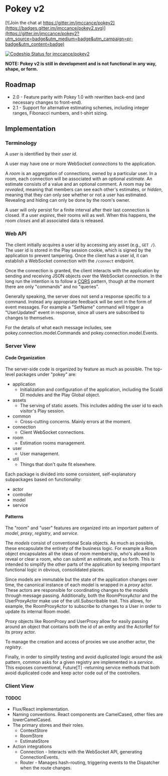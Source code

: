 Pokey v2
========

[![Join the chat at https://gitter.im/jmccance/pokey2](https://badges.gitter.im/jmccance/pokey2.svg)](https://gitter.im/jmccance/pokey2?utm_source=badge&utm_medium=badge&utm_campaign=pr-badge&utm_content=badge)

[ ![Codeship Status for jmccance/pokey2](https://codeship.com/projects/65568ed0-3884-0133-5366-6a70bfa410cb/status?branch=master)](https://codeship.com/projects/101327)

**NOTE: Pokey v2 is still in development and is not functional in any way, shape, or form.**

## Roadmap

* 2.0 - Feature parity with Pokey 1.0 with rewritten back-end (and necessary changes to front-end).
* 2.1 - Support for alternative estimating schemes, including integer ranges, Fibonacci numbers,
        and t-shirt sizing.

## Implementation

### Terminology

A *user* is identified by their *user id*.

A user may have one or more WebSocket *connections* to the application.

A *room* is an aggregation of connections, owned by a particular user. In a room, each connection
will be associated with an optional *estimate*. An estimate consists of a value and an optional
comment. A room may be *revealed*, meaning that members can see each other's estimates, or *hidden*,
meaning that they can only see whether or not a user has estimated. Revealing and hiding can only
be done by the room's owner.

A user will only persist for a finite interval after their last connection is closed. If a user
*expires*, their rooms will as well. When this happens, the room *closes* and all associated data
is released.

### Web API

The client initially acquires a user id by accessing any asset (e.g., `GET /`). The user id is
stored in the Play session cookie, which is signed by the application to prevent tampering. Once the
 client has a user id, it can establish a WebSocket connection with the `/connect` endpoint.

Once the connection is granted, the client interacts with the application by sending and receiving
JSON objects over the WebSocket connection. In the long run the intention is to follow a 
[CQRS](http://martinfowler.com/bliki/CQRS.html) pattern, though at the moment there are only
"commands" and no "queries".

Generally speaking, the server does not send a response specific to a command. Instead any
appropriate feedback will be sent in the form of event messages. For example a "SetName" command
will trigger a "UserUpdated" event in response, since all users are subscribed to changes to
themselves.

For the details of what each message includes, see pokey.connection.model.Commands and
pokey.connection.model.Events.

### Server View

#### Code Organization

The server-side code is organized by feature as much as possible. The top-level packages under
"pokey" are:

* application
    * Initialization and configuration of the application, including the Scaldi DI modules and the
    Play Global object.
* assets
    * The serving of static assets. This includes adding the user id to each visitor's Play
    session.
* common
    * Cross-cutting concerns. Mainly errors at the moment.
* connection
    * Client WebSocket connections.
* room
    * Estimation rooms management.
* user
    * User management.
* util
    * Things that don't quite fit elsewhere.

Each package is divided into some consistent, self-explanatory subpackages based on functionality:

* actor
* controller
* model
* service

#### Patterns

The "room" and "user" features are organized into an important pattern of *model*, *proxy*,
*registry*, and *service*.

The *models* consist of conventional Scala objects. As much as possible, these encapsulate the
entirety of the business logic. For example a Room object encapsulates all the ideas of room
membership, who's allowed to reveal or clear a room, who can submit an estimate, and so forth. This
is intended to simplify the other parts of the application by keeping important functional logic in
obvious, consolidated places.

Since models are immutable but the state of the application changes over time, the canonical
instance of each model is wrapped in a *proxy* actor. These actors are responsible for coordinating
changes to the models through message passing. Additionally, both the RoomProxyActor and the
UserProxyActor make use of the util.Subscribable trait. This allows, for example, the RoomProxyActor
to subscribe to changes to a User in order to update its internal Room model.

Proxy objects like RoomProxy and UserProxy allow for easily passing around an object that contains
both the id of an entity and the ActorRef for its proxy actor.

To manage the creation and access of proxies we use another actor, the *registry*.

Finally, in order to simplify testing and avoid duplicated logic around the ask pattern, common
asks for a given registry are implemented in a *service*. This exposes conventional, Future\[T\]
-returning service methods that both avoid duplicated code and keep actor code out of the
controllers.

### Client View

#### TODOC

* Flux/React implementation.
* Naming conventions. React components are CamelCased, other files are lowerCamelCased.
* The primary stores and their roles.
    * ContextStore
    * RoomStore
    * EstimateStore
* Action integrations
    * Connection - Interacts with the WebSocket API, generating ConnectionEvents.
    * Router - Manages hash-routing, triggering events to the Dispatcher when the route changes.
